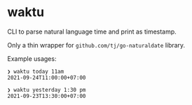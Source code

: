 # waktu
CLI to parse natural language time and print as timestamp.

Only a thin wrapper for `github.com/tj/go-naturaldate` library.


Example usages:

```
❯ waktu today 11am
2021-09-24T11:00:00+07:00
```

```
❯ waktu yesterday 1:30 pm
2021-09-23T13:30:00+07:00
```
